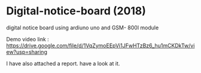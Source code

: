 # Digital-notice-board (2018)
digital notice board using ardiuno uno and GSM- 800l module


Demo video link : https://drive.google.com/file/d/1VqZymoEEpVi1JFwHTzBz6_hu1mCKDkTw/view?usp=sharing

I have also attached a report. have a look at it.
